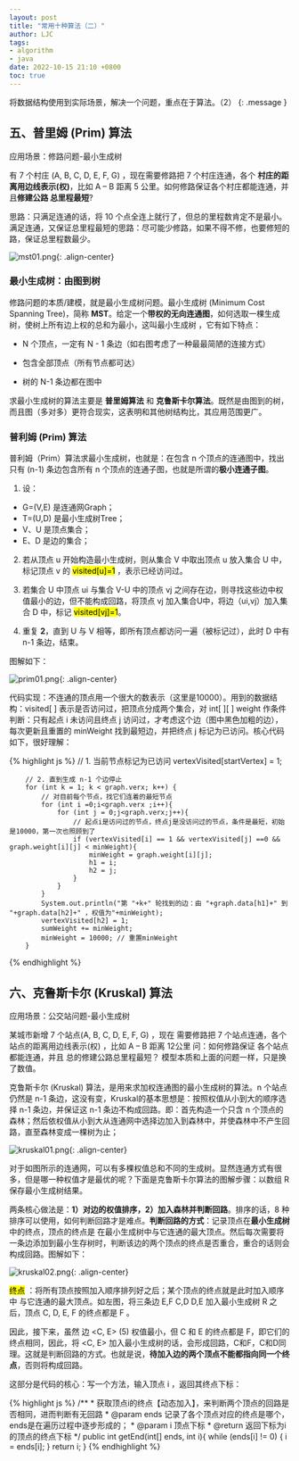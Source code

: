 ```yaml
---
layout: post
title: "常用十种算法（二）"
author: LJC
tags:
- algorithm
- java
date: 2022-10-15 21:10 +0800
toc: true
---
```

将数据结构使用到实际场景，解决一个问题，重点在于算法。（2）
{: .message }

## 五、普里姆 (Prim) 算法

应用场景：修路问题-最小生成树

有 7 个村庄 (A, B, C, D, E, F, G) ，现在需要修路把 7 个村庄连通，各个 **村庄的距离用边线表示(权)**，比如 A – B 距离 5 公里。如何修路保证各个村庄都能连通，并且**修建公路 总里程最短**?

思路：只满足连通的话，将 10 个点全连上就行了，但总的里程数肯定不是最小。满足连通，又保证总里程最短的思路：尽可能少修路，如果不得不修，也要修短的路，保证总里程数最少。

![mst01.png](/images/mst01.png "MST"){: .align-center}

### 最小生成树：由图到树

修路问题的本质/建模，就是最小生成树问题。最小生成树 (Minimum Cost Spanning Tree)，简称 **MST**。给定一个**带权的无向连通图**，如何选取一棵生成树，使树上所有边上权的总和为最小，这叫最小生成树 ，它有如下特点：

-  N 个顶点，一定有 N - 1 条边（如右图考虑了一种最最简陋的连接方式）

- 包含全部顶点（所有节点都可达）

- 树的 N-1 条边都在图中

求最小生成树的算法主要是 **普里姆算法** 和 **克鲁斯卡尔算法**。既然是由图到的树，而且图（多对多）更符合现实，这表明和其他树结构比，其应用范围更广。

### 普利姆 (Prim) 算法

普利姆（Prim）算法求最小生成树，也就是：在包含 n 个顶点的连通图中，找出只有 (n-1) 条边包含所有 n 个顶点的连通子图，也就是所谓的**极小连通子图**。

1. 设：
- G=(V,E) 是连通网Graph；
- T=(U,D) 是最小生成树Tree；
- V、U 是顶点集合；
- E、D 是边的集合；

2. 若从顶点 u 开始构造最小生成树，则从集合 V 中取出顶点 u 放入集合 U 中，标记顶点 v 的 <mark>visited[u]=1</mark> ，表示已经访问过。

3. 若集合 U 中顶点 ui 与集合 V-U 中的顶点 vj 之间存在边，则寻找这些边中权值最小的边，但不能构成回路，将顶点 vj 加入集合U中，将边（ui,vj）加入集合 D 中，标记 <mark>visited[vj]=1</mark>。

4. 重复 **2**，直到 U 与 V 相等，即所有顶点都访问一遍（被标记过），此时 D 中有 n-1 条边，结束。

图解如下：

![prim01.png](/images/prim01.png "Prim Algorithm"){: .align-center}

代码实现：不连通的顶点用一个很大的数表示（这里是10000）。用到的数据结构：visited[ ] 表示是否访问过，把顶点分成两个集合，对 int[ ][ ] weight 作条件判断：只有起点 i 未访问且终点 j 访问过，才考虑这个边（图中黑色加粗的边），每次更新且重置的 minWeight 找到最短边，并把终点 j 标记为已访问。核心代码如下，很好理解：

{% highlight js %}
// 1. 当前节点标记为已访问
vertexVisited[startVertex] = 1;

        // 2. 直到生成 n-1 个边停止
        for (int k = 1; k < graph.verx; k++) {
            // 对目前每个节点，找它们连着的最短节点
            for (int i =0;i<graph.verx ;i++){
                for (int j = 0;j<graph.verx;j++){
                    // 起点i是访问过的节点，终点j是没访问过的节点，条件是最短，初始是10000，第一次也照顾到了
                    if (vertexVisited[i] == 1 && vertexVisited[j] ==0 && graph.weight[i][j] < minWeight){
                        minWeight = graph.weight[i][j];
                        h1 = i;
                        h2 = j;
                    }
                }
            }
            System.out.println("第 "+k+" 轮找到的边：由 "+graph.data[h1]+" 到 "+graph.data[h2]+" ，权值为"+minWeight);
            vertexVisited[h2] = 1;
            sumWeight += minWeight;
            minWeight = 10000; // 重置minWeight
        }
{% endhighlight %}

## 六、克鲁斯卡尔 (Kruskal) 算法

应用场景：公交站问题-最小生成树

某城市新增 7 个站点(A, B, C, D, E, F, G) ，现在 需要修路把 7 个站点连通，各个站点的距离用边线表示(权) ，比如 A – B 距离 12公里 问：如何修路保证 各个站点都能连通，并且 总的修建公路总里程最短？ 模型本质和上面的问题一样，只是换了数值。

克鲁斯卡尔 (Kruskal) 算法，是用来求加权连通图的最小生成树的算法。n 个站点仍然是 n-1 条边，这没有变，Kruskal的基本思想是：按照权值从小到大的顺序选择 n-1 条边，并保证这 n-1 条边不构成回路。即：首先构造一个只含 n 个顶点的森林；然后依权值从小到大从连通网中选择边加入到森林中，并使森林中不产生回路，直至森林变成一棵树为止；

![kruskal01.png](/images/kruskal01.png "Kruskal Algorithm"){: .align-center}

对于如图所示的连通网，可以有多棵权值总和不同的生成树。显然连通方式有很多，但是哪一种权值才是最优的呢？下面是克鲁斯卡尔算法的图解步骤：以数组 R 保存最小生成树结果。

两条核心做法是：**1）对边的权值排序，2）加入森林并判断回路**。排序的话，8 种排序可以使用，如何判断回路才是难点。**判断回路的方式**：记录顶点在**最小生成树**中的终点，顶点的终点是 在最小生成树中与它连通的最大顶点。然后每次需要将一条边添加到最小生存树时，判断该边的两个顶点的终点是否重合，重合的话则会构成回路。图解如下：

![kruskal02.png](/images/kruskal02.png "判断回路"){: .align-center}

<mark>终点</mark> ：将所有顶点按照加入顺序排列好之后；某个顶点的终点就是此时加入顺序中 与它连通的最大顶点。如左图，将三条边 E,F  C,D  D,E 加入最小生成树 R 之后，顶点 C, D, E, F 的终点都是 F 。

因此，接下来，虽然 边 <C, E> (5) 权值最小，但 C 和 E 的终点都是 F，即它们的终点相同，因此，将 <C, E> 加入最小生成树的话，会形成回路，C和F，C和D同理。这就是判断回路的方式。也就是说，**待加入边的两个顶点不能都指向同一个终点**，否则将构成回路。

这部分是代码的核心：写一个方法，输入顶点 i ，返回其终点下标：

{% highlight js %}
    /**
     * 获取顶点i的终点【动态加入】，来判断两个顶点的回路是否相同，进而判断有无回路
     * @param ends 记录了各个顶点对应的终点是哪个，ends是在遍历过程中逐步形成的；
     * @param i 顶点下标
     * @return 返回下标为i的顶点的终点下标
     */
    public int getEnd(int[] ends, int i){
        while (ends[i] != 0) {
            i = ends[i];
        }
        return i;
    }
{% endhighlight %}










